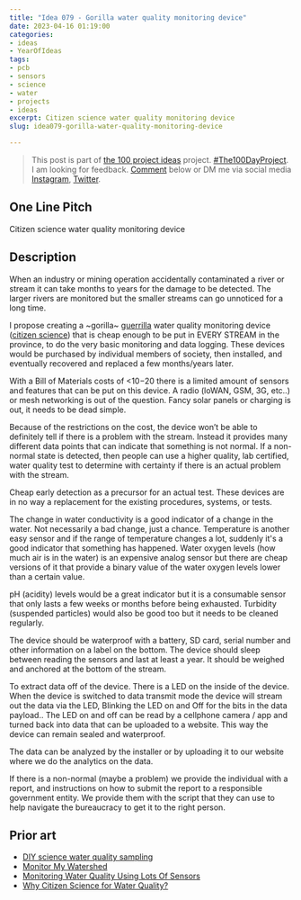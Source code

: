 ```yaml
---
title: "Idea 079 - Gorilla water quality monitoring device"
date: 2023-04-16 01:19:00
categories:
- ideas
- YearOfIdeas
tags:
- pcb
- sensors
- science
- water
- projects
- ideas
excerpt: Citizen science water quality monitoring device
slug: idea079-gorilla-water-quality-monitoring-device

---
```


> This post is part of [the 100 project ideas](/projects/2023-100-ideas/) project. [#The100DayProject](https://www.the100dayproject.org/). I am looking for feedback. <a href='#utterances-comments'>Comment</a> below or DM me via social media <a href="https://instagram.com/funvill" rel="nofollow noopener noreferrer"><i class="fab fa-fw fa-instagram" aria-hidden="true"></i><span class="label">Instagram</span></a>, <a href="https://twitter.com/funvill" rel="nofollow noopener noreferrer"><i class="fab fa-fw fa-twitter" aria-hidden="true"></i><span class="label">Twitter</span></a>.

## One Line Pitch

Citizen science water quality monitoring device

## Description

When an industry or mining operation accidentally contaminated a river or stream it can take months to years for the damage to be detected. The larger rivers are monitored but the smaller streams can go unnoticed for a long time.

I propose creating a ~gorilla~ [guerrilla](https://en.wikipedia.org/wiki/Guerrilla_warfare) water quality monitoring device ([citizen science](https://citizenscience.org/)) that is cheap enough to be put in EVERY STREAM in the province, to do the very basic monitoring and data logging. These devices would be purchased by individual members of society, then installed, and eventually recovered and replaced a few months/years later.

With a Bill of Materials costs of <$10-$20 there is a limited amount of sensors and features that can be put on this device. A radio (loWAN, GSM, 3G, etc..) or mesh networking is out of the question. Fancy solar panels or charging is out, it needs to be dead simple.

Because of the restrictions on the cost, the device won’t be able to definitely tell if there is a problem with the stream. Instead it provides many different data points that can indicate that something is not normal. If a non-normal state is detected, then people can use a higher quality, lab certified, water quality test to determine with certainty if there is an actual problem with the stream.

Cheap early detection as a precursor for an actual test. These devices are in no way a replacement for the existing procedures, systems, or tests.

The change in water conductivity is a good indicator of a change in the water. Not necessarily a bad change, just a chance. Temperature is another easy sensor and if the range of temperature changes a lot, suddenly it's a good indicator that something has happened. Water oxygen levels (how much air is in the water) is an expensive analog sensor but there are cheap versions of it that provide a binary value of the water oxygen levels lower than a certain value.

pH (acidity) levels would be a great indicator but it is a consumable sensor that only lasts a few weeks or months before being exhausted. Turbidity (suspended particles) would also be good too but it needs to be cleaned regularly.

The device should be waterproof with a battery, SD card, serial number and other information on a label on the bottom. The device should sleep between reading the sensors and last at least a year. It should be weighed and anchored at the bottom of the stream.

To extract data off of the device. There is a LED on the inside of the device. When the device is switched to data transmit mode the device will stream out the data via the LED, Blinking the LED on and Off for the bits in the data payload.. The LED on and off can be read by a cellphone camera / app and turned back into data that can be uploaded to a website. This way the device can remain sealed and waterproof.

The data can be analyzed by the installer or by uploading it to our website where we do the analytics on the data.

If there is a non-normal (maybe a problem) we provide the individual with a report, and instructions on how to submit the report to a responsible government entity. We provide them with the script that they can use to help navigate the bureaucracy to get it to the right person.

## Prior art

- [DIY science water quality sampling](https://www.cuahsi.org/workshops/diy-water-monitoring-data-portals-and-watershed-modeling)
- [Monitor My Watershed](https://monitormywatershed.org/)
- [Monitoring Water Quality Using Lots Of Sensors](https://hackaday.com/2022/04/02/monitoring-water-quality-using-lots-of-sensors-and-machine-learning/)
- [Why Citizen Science for Water Quality?](https://terra.nasa.gov/citizen-science/water-quality)
